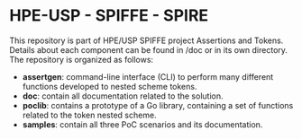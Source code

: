 # HPE-USP - SPIFFE - SPIRE 
This repository is part of HPE/USP SPIFFE project Assertions and Tokens. Details about each component can be found in /doc or in its own directory. The repository is organized as follows:

- **assertgen**: command-line interface (CLI) to perform many different functions developed to nested scheme tokens.
- **doc**: contain all documentation related to the solution.
- **poclib**: contains a prototype of a Go library, containing a set of functions related to the token nested scheme.
- **samples**: contain all three PoC scenarios and its documentation.

